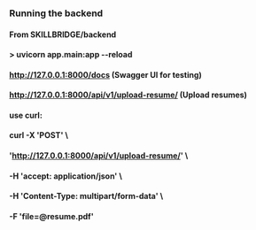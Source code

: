 ### Running the backend

#### From SKILLBRIDGE/backend
#### > uvicorn app.main:app --reload

#### http://127.0.0.1:8000/docs (Swagger UI for testing)
#### http://127.0.0.1:8000/api/v1/upload-resume/ (Upload resumes)
#### use curl:
#### curl -X 'POST' \
####  'http://127.0.0.1:8000/api/v1/upload-resume/' \
####  -H 'accept: application/json' \
####  -H 'Content-Type: multipart/form-data' \
####  -F 'file=@resume.pdf'
